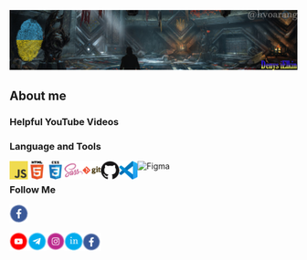 [![Header](https://github.com/hvoarang/hvoarang/blob/main/assets/hero.png)](https://www.youtube.com/channel/UCSA36ZU0f8_B0U8uamFn5OQ)

## About me

### Helpful YouTube Videos

### Language and Tools

<img align="left" alt="JavaScript" width="32px" src="https://raw.githubusercontent.com/github/explore/80688e429a7d4ef2fca1e82350fe8e3517d3494d/topics/javascript/javascript.png" />
<img align="left" alt="HTML5" width="32px" src="https://raw.githubusercontent.com/github/explore/80688e429a7d4ef2fca1e82350fe8e3517d3494d/topics/html/html.png" />
<img align="left" alt="CSS3" width="32px" src="https://raw.githubusercontent.com/github/explore/80688e429a7d4ef2fca1e82350fe8e3517d3494d/topics/css/css.png" />
<img align="left" alt="Sass" width="32px" src="https://raw.githubusercontent.com/github/explore/80688e429a7d4ef2fca1e82350fe8e3517d3494d/topics/sass/sass.png" />
<img align="left" alt="Git" width="32px" src="https://raw.githubusercontent.com/github/explore/80688e429a7d4ef2fca1e82350fe8e3517d3494d/topics/git/git.png" />
<img align="left" alt="GitHub" width="32px" src="https://raw.githubusercontent.com/github/explore/78df643247d429f6cc873026c0622819ad797942/topics/github/github.png" />
<img align="left" alt="Visual Studio Code" width="32px" src="https://raw.githubusercontent.com/github/explore/80688e429a7d4ef2fca1e82350fe8e3517d3494d/topics/visual-studio-code/visual-studio-code.png" />
<img alt="Figma" width="32px" src="https://avatars.githubusercontent.com/u/5155369?s=200&v=4" />

### Follow Me

[![YouTube](https://github.com/hvoarang/hvoarang/blob/main/assets/123123.png)](https://www.youtube.com/channel/UCSA36ZU0f8_B0U8uamFn5OQ)

<img align="left" alt="YouTube" width="32px" src="https://github.com/hvoarang/hvoarang/blob/main/assets/YT.png" href="https://www.youtube.com/channel/UCSA36ZU0f8_B0U8uamFn5OQ"/>
<img align="left" alt="Telegram" width="32px" src="https://github.com/hvoarang/hvoarang/blob/main/assets/tg.png" />
<img align="left" alt="Instagram" width="32px" src="https://github.com/hvoarang/hvoarang/blob/main/assets/inst.png" />
<img align="left" alt="LinkedIn" width="32px" src="https://github.com/hvoarang/hvoarang/blob/main/assets/in.png" />
<img align="left" alt="Facebook" width="32px" src="https://github.com/hvoarang/hvoarang/blob/main/assets/fb.png" />
